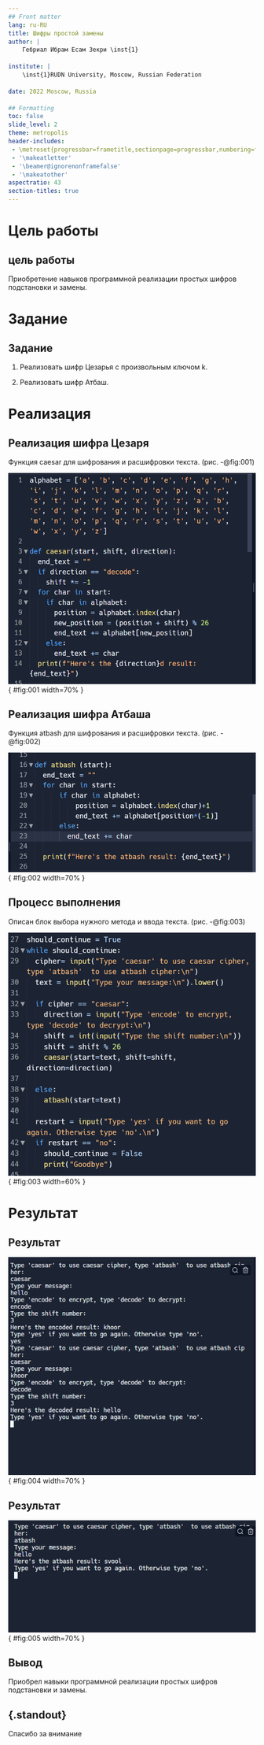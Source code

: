 ```yaml
---
## Front matter
lang: ru-RU
title: Шифры простой замены
author: |
	Гебриал Ибрам Есам Зекри \inst{1}
	
institute: |
	\inst{1}RUDN University, Moscow, Russian Federation
	
date: 2022 Moscow, Russia

## Formatting
toc: false
slide_level: 2
theme: metropolis
header-includes: 
 - \metroset{progressbar=frametitle,sectionpage=progressbar,numbering=fraction}
 - '\makeatletter'
 - '\beamer@ignorenonframefalse'
 - '\makeatother'
aspectratio: 43
section-titles: true
---
```


# Цель работы

## цель работы

Приобретение навыков программной реализации простых шифров подстановки и замены.

# Задание

## Задание

1. Реализовать шифр Цезарья с произвольным ключом k.

2. Реализовать шифр Атбаш.


# Реализация

## Реализация шифра Цезаря 

Функция caesar для шифрования и расшифровки текста. (рис. -@fig:001)

![Функция для кодирования текста шифром Цезаря ](image/1.png){ #fig:001 width=70% }

##  Реализация шифра Атбаша

Функция atbash для шифрования и расшифровки текста. (рис. -@fig:002)

![Функция для кодирования текста шифром Атбаша](image/2.png){ #fig:002 width=70% }

##  Процесс выполнения

Описан блок выбора нужного метода и ввода текста. (рис. -@fig:003)

![Код для выбора метод шифрования и ввода текста](image/3.png){ #fig:003 width=60% }

# Результат

## Результат

![Получение шифрования и расшифровки текста методом Цезаря ](image/4.png){ #fig:004 width=70% }

## Результат

![Получение шифрования текста методом Атбаша](image/5.png){ #fig:005 width=70% }

## Вывод

Приобрел навыки программной реализации простых шифров подстановки и замены.


## {.standout}

Спасибо за внимание 
